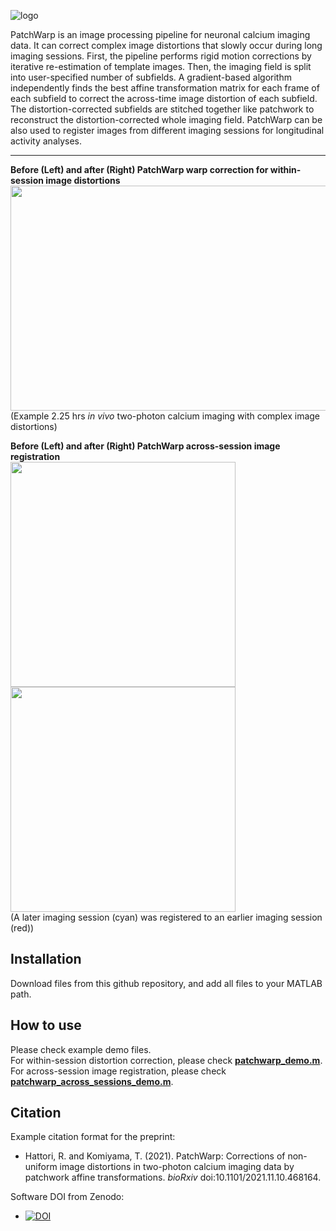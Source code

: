 ![logo](https://user-images.githubusercontent.com/25396523/130375407-d5a7646c-3b4e-42cb-baa5-268f02f68595.png)


PatchWarp is an image processing pipeline for neuronal calcium imaging data. It can correct complex image distortions that slowly occur during long imaging sessions. First, the pipeline performs rigid motion corrections by iterative re-estimation of template images. Then, the imaging field is split into user-specified number of subfields. A gradient-based algorithm independently finds the best affine transformation matrix for each frame of each subfield to correct the across-time image distortion of each subfield. The distortion-corrected subfields are stitched together like patchwork to reconstruct the distortion-corrected whole imaging field. PatchWarp can be also used to register images from different imaging sessions for longitudinal activity analyses.

---
**Before (Left) and after (Right) PatchWarp warp correction for within-session image distortions**  
<img src="https://user-images.githubusercontent.com/25396523/131230196-1938d133-6ea5-4814-af53-41e9a949ddae.gif" width="720" height="360">  
(Example 2.25 hrs *in vivo* two-photon calcium imaging with complex image distortions)

**Before (Left) and after (Right) PatchWarp across-session image registration**   
<img src="https://user-images.githubusercontent.com/25396523/134836357-30dc6772-b6a7-487e-83b5-adc272076db9.jpg" width="360" height="360"> <img src="https://user-images.githubusercontent.com/25396523/134836358-9c686950-db99-45e5-a43f-d596964c09bf.jpg" width="360" height="360">  
(A later imaging session (cyan) was registered to an earlier imaging session (red))

## Installation
Download files from this github repository, and add all files to your MATLAB path. 

## How to use
Please check example demo files.   
For within-session distortion correction, please check [**patchwarp_demo.m**](https://github.com/ryhattori/PatchWarp/blob/main/PatchWarp/patchwarp_demo.m).   
For across-session image registration, please check [**patchwarp_across_sessions_demo.m**](https://github.com/ryhattori/PatchWarp/blob/main/PatchWarp/patchwarp_across_sessions_demo.m).

## Citation
Example citation format for the preprint:  
- Hattori, R. and Komiyama, T. (2021). PatchWarp: Corrections of non-uniform image distortions in two-photon calcium imaging data by patchwork affine transformations. _bioRxiv_ doi:10.1101/2021.11.10.468164.

Software DOI from Zenodo:   
- [![DOI](https://zenodo.org/badge/DOI/10.5281/zenodo.5232757.svg)](https://doi.org/10.5281/zenodo.5232757)
